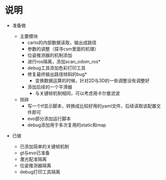 # 说明
- 准备做
  - 主要模块
    - carto的内部数据读取，输出成路径
    - 参数的调整（探寻csm里面的机理）
    - 位姿推测器的机制添加
    - 进行ros隔离，添加scan_odom_ros*
    - debug工具添加色彩打印工具
    - 修复最终输出路径倾斜的bug*
      - 变换数据运算的时候，针对2D与3D的一些调整没有调整好
    - 添加后续的一个平滑器
      - 与关键帧机制相同，可以考虑用卡尔曼滤波
  - 琐碎
    - 写一个tf显示脚本，转换成比较好用的yaml文件，后续读取该配置文件即可
    - evo部分添加运行脚本
    - debug添加用于多次复用的static和map

- 已做
  - 已添加简单的关键帧机制
  - gt与evo已准备
  - 激光配准隔离
  - 位姿推测器隔离
  - debug打印工具隔离